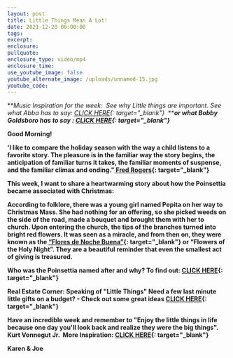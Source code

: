 ```yaml
---
layout: post
title: Little Things Mean A Lot!
date: 2021-12-20 00:00:00
tags:
excerpt:
enclosure:
pullquote:
enclosure_type: video/mp4
enclosure_time:
use_youtube_image: false
youtube_alternate_image: /uploads/unnamed-15.jpg
youtube_code:
---
```

***Music Inspiration for the week:&nbsp; See why Little things are important. See what Abba has to say:&nbsp;[CLICK HERE](https://t.e2ma.net/click/v5r7ld/zwff20l/bm3f2e){: target="_blank"}&nbsp;*&nbsp;*****or what Bobby Goldsboro has to say :&nbsp;[CLICK HERE](https://t.e2ma.net/click/v5r7ld/zwff20l/nz5f2e){: target="_blank"}***

**Good Morning\! &nbsp;**

**'I like to compare the holiday season with the way a child listens to a favorite story. The pleasure is in the familiar way the story begins, the anticipation of familiar turns it takes, the familiar moments of suspense, and the familiar climax and ending."[&nbsp;Fred Rogers](https://t.e2ma.net/click/v5r7ld/zwff20l/3r6f2e){: target="_blank"}**

**This week, I want to share a heartwarming story about how the Poinsettia became associated with Christmas:**

**According to folklore, there was a young girl named Pepita on her way to Christmas Mass. She had nothing for an offering, so she picked weeds on the side of the road, made a bouquet and brought them with her to church. Upon entering the church, the tips of the branches turned into bright red flowers. It was seen as a miracle, and from then on, they were known as the&nbsp;[“Flores de Noche Buena”](https://t.e2ma.net/click/v5r7ld/zwff20l/jk7f2e){: target="_blank"}&nbsp;or “Flowers of the Holy Night”. They are a beautiful reminder that even the smallest act of giving is treasured.&nbsp;**

**Who was the Poinsettia named after and why? To find out:&nbsp;[CLICK HERE](https://t.e2ma.net/click/v5r7ld/zwff20l/zc8f2e){: target="_blank"}**

**Real Estate Corner: Speaking of "Little Things" Need a few last minute little gifts on a budget? - Check out some great ideas&nbsp;[CLICK HERE](https://t.e2ma.net/click/v5r7ld/zwff20l/f58f2e){: target="_blank"}**

**Have an incredible week and remember to "Enjoy the little things in life because one day you'll look back and realize they were the big things". Kurt Vonnegut Jr. &nbsp;More Inspiration:&nbsp;[CLICK HERE](https://t.e2ma.net/click/v5r7ld/zwff20l/bqag2e){: target="_blank"}**

**Karen & Joe**

